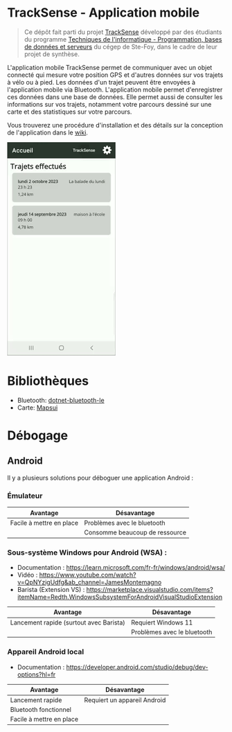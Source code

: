 # TrackSense - Application mobile

> Ce dépôt fait parti du projet [TrackSense](https://github.com/DFC-Informatique-Cegep-de-Sainte-Foy/TrackSense) développé par des étudiants du programme [Techniques de l'informatique - Programmation, bases de données et serveurs](https://dfc.csfoy.ca/retourner-aux-etudes/programmes-a-temps-plein/informatique/techniques-de-linformatique-programmation-bases-de-donnees-et-serveurs-dec-accelere/) du cégep de Ste-Foy, dans le cadre de leur projet de synthèse.


L'application mobile TrackSense permet de communiquer avec un objet connecté qui mesure votre position GPS et d'autres données sur vos trajets à vélo ou à pied. Les données d'un trajet peuvent être envoyées à l'application mobile via Bluetooth. L'application mobile permet d'enregistrer ces données dans une base de données. Elle permet aussi de consulter les informations sur vos trajets, notamment votre parcours dessiné sur une carte et des statistiques sur votre parcours.

Vous trouverez une procédure d'installation et des détails sur la conception de l'application dans le [wiki](../../wiki/).

![TrackSenseAppDemo](./Documentation/images/trackSenseAppDemo.gif)

# Bibliothèques
- Bluetooth: [dotnet-bluetooth-le](https://github.com/dotnet-bluetooth-le/dotnet-bluetooth-le/tree/master)
- Carte: [Mapsui](http://mapsui.com/documentation/getting-started-maui.html)

# Débogage

## Android

Il y a plusieurs solutions pour déboguer une application Android :

### Émulateur

|Avantage                |Désavantage                   |
|------------------------|------------------------------|
|Facile à mettre en place|Problèmes avec le bluetooth   |
|                        |Consomme beaucoup de ressource|

### Sous-système Windows pour Android (WSA) :

- Documentation : https://learn.microsoft.com/fr-fr/windows/android/wsa/
- Vidéo : https://www.youtube.com/watch?v=QpNYzigUdfg&ab_channel=JamesMontemagno
- Barista (Extension VS) : https://marketplace.visualstudio.com/items?itemName=Redth.WindowsSubsystemForAndroidVisualStudioExtension

|Avantage                               |Désavantage                |
|---------------------------------------|---------------------------|
|Lancement rapide (surtout avec Barista)|Requiert Windows 11        |
|                                       |Problèmes avec le bluetooth|

### Appareil Android local

- Documentation : https://developer.android.com/studio/debug/dev-options?hl=fr

|Avantage                |Désavantage                 |
|------------------------|----------------------------|
|Lancement rapide        |Requiert un appareil Android|
|Bluetooth fonctionnel   |                            |
|Facile à mettre en place|                            |

